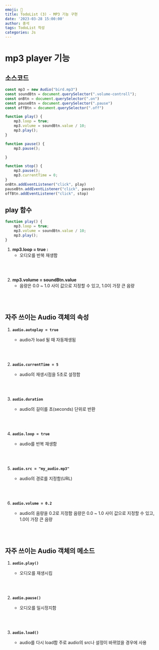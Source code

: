 ```yaml
---
emoji: 🧢
title: TodoList (3) - MP3 기능 구현
date: '2023-03-28 15:00:00'
author: 중석 
tags: TodoList 작성 
categories: Js 
---
```

# mp3 player 기능 

## 소스코드 


```js
const mp3 = new Audio("bird.mp3")
const soundBtn = document.querySelector(".volume-controll");
const onBtn = document.querySelector(".on")
const pauseBtn = document.querySelector(".pause")
const offBtn = document.querySelector(".off")

function play() {
    mp3.loop = true;
    mp3.volume = soundBtn.value / 10;
    mp3.play();
}

function pause() {
    mp3.pause();

}

function stop() {
    mp3.pause();
    mp3.currentTime = 0;
}
onBtn.addEventListener("click", play)
pauseBtn.addEventListener("click", pause)
offBtn.addEventListener("click", stop)
```

## play 함수 


```js
function play() {
    mp3.loop = true;
    mp3.volume = soundBtn.value / 10;
    mp3.play();
}
```

1. **mp3.loop = true :**   
    + 오디오를 반복 재생함 
<br>
<br>

2. **mp3.volume = soundBtn.value**   
    + 음량은 0.0 ~ 1.0 사이 값으로 지정할 수 있고, 1.0이 가장 큰 음량

<br>
<br>

## 자주 쓰이는 Audio 객체의 속성

1. **`audio.autoplay = true`**
    
    + audio가 load 될 때 자동재생됨
<br>
<br>

2. **`audio.currentTime = 5`**
    
    + audio의 재생시점을 5초로 설정함
<br>
<br>

3. **`audio.duration`**

    + audio의 길이를 초(seconds) 단위로 반환
<br>
<br>

4. **`audio.loop = true`**

    + audio를 반복 재생함
<br>
<br>

5. **`audio.src = "my_audio.mp3"`**

    + audio의 경로를 지정함(URL)
<br>
<br>

6. **`audio.volume = 0.2`**

    + audio의 음량을 0.2로 지정함
      음량은 0.0 ~ 1.0 사이 값으로 지정할 수 있고, 1.0이 가장 큰 음량

<br>
<br>

## 자주 쓰이는 Audio 객체의 메소드

1. **`audio.play()`**

    + 오디오를 재생시킴 
<br>
<br>

2. **`audio.pause()`**

    + 오디오를 일시정지함 
<br>
<br>

3. **`audio.load()`**

    + audio를 다시 load함
      주로 audio의 src나 설정이 바뀌었을 경우에 사용


```toc

```